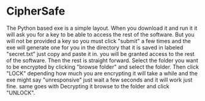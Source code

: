 # CipherSafe
The Python based exe is a simple layout. When you download it and run it it will ask you for a key to be able to access the rest of the software. But you will not be provided a key so you must click "submit" a few times and the exe will generate one for you in the directory that it is saved in labeled "secret.txt" just copy and paste it in. you will be granted access to the rest of the software. Then the rest is straight forward. Select the folder you want to be encrypted by clicking "browse folder" and select the folder. Then click "LOCK" depending how much you are encrypting it will take a while and the exe might say "unresponsive" just wait a few seconds and it will work just fine. same goes with Decrypting it browse to the folder and click "UNLOCK".
 
